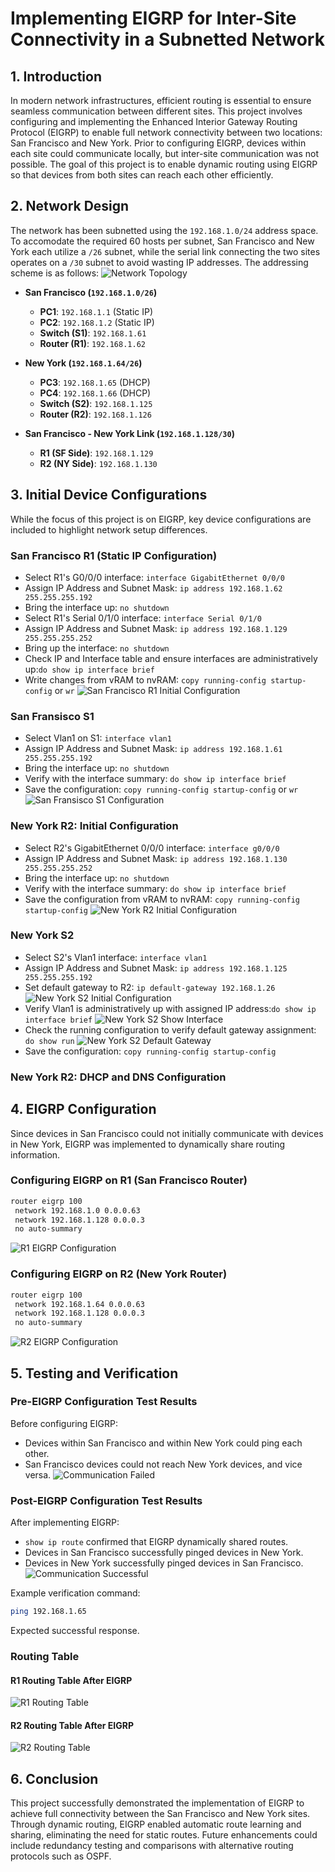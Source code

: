 # **Implementing EIGRP for Inter-Site Connectivity in a Subnetted Network**

## **1. Introduction**
In modern network infrastructures, efficient routing is essential to ensure seamless communication between different sites. This project involves configuring and implementing the Enhanced Interior Gateway Routing Protocol (EIGRP) to enable full network connectivity between two locations: San Francisco and New York. Prior to configuring EIGRP, devices within each site could communicate locally, but inter-site communication was not possible. The goal of this project is to enable dynamic routing using EIGRP so that devices from both sites can reach each other efficiently.

## **2. Network Design**
The network has been subnetted using the `192.168.1.0/24` address space. To accomodate the required 60 hosts per subnet, San Francisco and New York each utilize a `/26` subnet, while the serial link connecting the two sites operates on a `/30` subnet to avoid wasting IP addresses. The addressing scheme is as follows:
![Network Topology](/screenshot/003/network_topology-00.png)
- **San Francisco (`192.168.1.0/26`)**
  - **PC1**: `192.168.1.1` (Static IP)
  - **PC2**: `192.168.1.2` (Static IP)
  - **Switch (S1)**: `192.168.1.61`
  - **Router (R1)**: `192.168.1.62`

- **New York (`192.168.1.64/26`)**
  - **PC3**: `192.168.1.65` (DHCP)
  - **PC4**: `192.168.1.66` (DHCP)
  - **Switch (S2)**: `192.168.1.125`
  - **Router (R2)**: `192.168.1.126`

- **San Francisco - New York Link (`192.168.1.128/30`)**
  - **R1 (SF Side)**: `192.168.1.129`
  - **R2 (NY Side)**: `192.168.1.130`

## **3. Initial Device Configurations**
While the focus of this project is on EIGRP, key device configurations are included to highlight network setup differences. 

### **San Francisco R1 (Static IP Configuration)**
- Select R1's G0/0/0 interface: ```interface GigabitEthernet 0/0/0```
- Assign IP Address and Subnet Mask: ```ip address 192.168.1.62 255.255.255.192```
- Bring the interface up: ```no shutdown```
- Select R1's Serial 0/1/0 interface: ```interface Serial 0/1/0```
- Assign IP Address and Subnet Mask: ```ip address 192.168.1.129 255.255.255.252```
- Bring up the interface: ```no shutdown```
- Check IP and Interface table and ensure interfaces are administratively up:```do show ip interface brief```
- Write changes from vRAM to nvRAM: ```copy running-config startup-config``` or ```wr```
![San Francisco R1 Initial Configuration](/screenshot/003/config-r1_initial.png)

### San Fransisco S1
- Select Vlan1 on S1: ```interface vlan1```
- Assign IP Address and Subnet Mask: ```ip address 192.168.1.61 255.255.255.192```
- Bring the interface up: ```no shutdown```
- Verify with the interface summary: ```do show ip interface brief```
- Save the configuration: ```copy running-config startup-config``` or ```wr```
![San Fransisco S1 Configuration](/screenshot/003/config-s1_initial.png)

### **New York R2: Initial Configuration**
- Select R2's GigabitEthernet 0/0/0 interface: ```interface g0/0/0```
- Assign IP Address and Subnet Mask: ```ip address 192.168.1.130 255.255.255.252```
- Bring the interface up: ```no shutdown```
- Verify with the interface summary: ```do show ip interface brief```
- Save the configuration from vRAM to nvRAM: ```copy running-config startup-config```
![New York R2 Initial Configuration](/screenshot/003/config-r2_initial.png)

### New York S2
- Select S2's Vlan1 interface: ```interface vlan1```
- Assign IP Address and Subnet Mask: ```ip address 192.168.1.125 255.255.255.192```
- Set default gateway to R2: ```ip default-gateway 192.168.1.26```
![New York S2 Initial Configuration](/screenshot/003/config-s2_initial.png)
- Verify Vlan1 is administratively up with assigned IP address:```do show ip interface brief```
![New York S2 Show Interface](/screenshot/003/config-s2_interface.png)
- Check the running configuration to verify default gateway assignment: ```do show run```
![New York S2 Default Gateway](/screenshot/003/config-s2_defaultGateway.png)
- Save the configuration: ```copy running-config startup-config```

### New York R2: DHCP and DNS Configuration

## **4. EIGRP Configuration**
Since devices in San Francisco could not initially communicate with devices in New York, EIGRP was implemented to dynamically share routing information.

### **Configuring EIGRP on R1 (San Francisco Router)**
```bash
router eigrp 100
 network 192.168.1.0 0.0.0.63
 network 192.168.1.128 0.0.0.3
 no auto-summary
```
![R1 EIGRP Configuration](/screenshot/003/r1_eigrp.png)

### **Configuring EIGRP on R2 (New York Router)**
```bash
router eigrp 100
 network 192.168.1.64 0.0.0.63
 network 192.168.1.128 0.0.0.3
 no auto-summary
```
![R2 EIGRP Configuration](/screenshot/003/r2_eigrp.png)

## **5. Testing and Verification**
### **Pre-EIGRP Configuration Test Results**
Before configuring EIGRP:
- Devices within San Francisco and within New York could ping each other.
- San Francisco devices could not reach New York devices, and vice versa.
![Communication Failed](/screenshot/003/ping_fail.png)

### **Post-EIGRP Configuration Test Results**
After implementing EIGRP:
- `show ip route` confirmed that EIGRP dynamically shared routes.
- Devices in San Francisco successfully pinged devices in New York.
- Devices in New York successfully pinged devices in San Francisco.
![Communication Successful](/screenshot/003/ping_success.png)

Example verification command:
```bash
ping 192.168.1.65
```
Expected successful response.

### Routing Table
#### R1 Routing Table After EIGRP
![R1 Routing Table](/screenshot/003/r1_routing_table.png)

#### R2 Routing Table After EIGRP
![R2 Routing Table](/screenshot/003/r2_routing_table.png)

## **6. Conclusion**
This project successfully demonstrated the implementation of EIGRP to achieve full connectivity between the San Francisco and New York sites. Through dynamic routing, EIGRP enabled automatic route learning and sharing, eliminating the need for static routes. Future enhancements could include redundancy testing and comparisons with alternative routing protocols such as OSPF.

